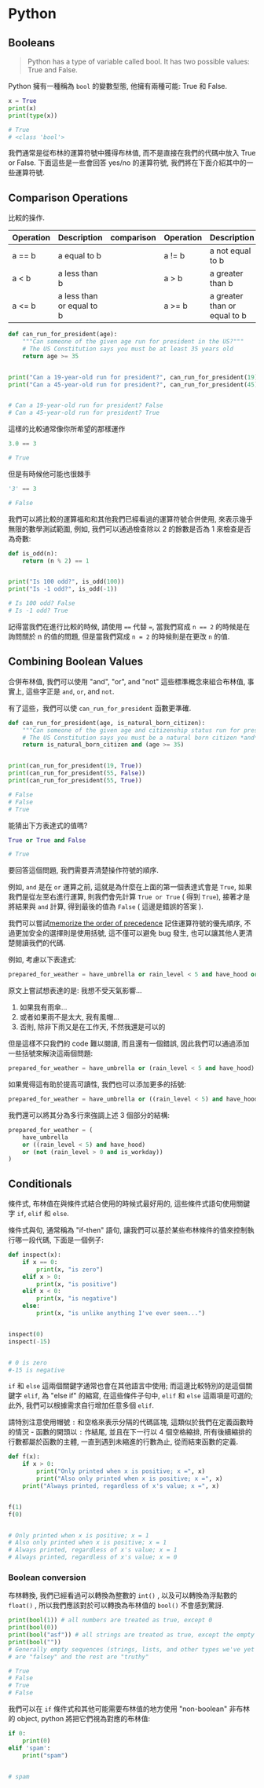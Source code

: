 # Python
## Booleans
>Python has a type of variable called bool. It has two possible values: True and False.

Python 擁有一種稱為 `bool` 的變數型態, 他擁有兩種可能: True 和 False.

```python
x = True
print(x)
print(type(x))

# True
# <class 'bool'>
```

我們通常是從布林的運算符號中獲得布林值, 而不是直接在我們的代碼中放入 True or False. 下面這些是一些會回答 yes/no 的運算符號, 我們將在下面介紹其中的一些運算符號.

## Comparison Operations
比較的操作.

| Operation | Description               | comparison | Operation | Description                  |
| --------- | ------------------------- | ---------- | --------- | ---------------------------- |
| a == b    | a equal to b              |            | a != b    | a not equal to b             |
| a < b     | a less than b             |            | a > b     | a greater than b             |
| a <= b    | a less than or equal to b |            | a >= b    | a greater than or equal to b |

```python
def can_run_for_president(age):
    """Can someone of the given age run for president in the US?"""
    # The US Constitution says you must be at least 35 years old
    return age >= 35


print("Can a 19-year-old run for president?", can_run_for_president(19))
print("Can a 45-year-old run for president?", can_run_for_president(45))


# Can a 19-year-old run for president? False
# Can a 45-year-old run for president? True
```

這樣的比較通常像你所希望的那樣運作


```python
3.0 == 3

# True
```

但是有時候他可能也很棘手


```python
'3' == 3

# False
```

我們可以將比較的運算福和和其他我們已經看過的運算符號合併使用, 來表示幾乎無限的數學測試範圍, 例如, 我們可以通過檢查除以 2 的餘數是否為 1 來檢查是否為奇數:


```python
def is_odd(n):
    return (n % 2) == 1


print("Is 100 odd?", is_odd(100))
print("Is -1 odd?", is_odd(-1))

# Is 100 odd? False
# Is -1 odd? True
```

記得當我們在進行比較的時候, 請使用 `==` 代替 `=`, 當我們寫成 `n == 2` 的時候是在詢問關於 n 的值的問題, 但是當我們寫成 `n = 2` 的時候則是在更改 `n` 的值.


## Combining Boolean Values

合併布林值, 我們可以使用 "and", "or", and "not" 這些標準概念來組合布林值, 事實上, 這些字正是  `and`, `or`, and `not`.

有了這些，我們可以使 `can_run_for_president` 函數更準確.


```python
def can_run_for_president(age, is_natural_born_citizen):
    """Can someone of the given age and citizenship status run for president in the US?"""
    # The US Constitution says you must be a natural born citizen *and* at least 35 years old
    return is_natural_born_citizen and (age >= 35)


print(can_run_for_president(19, True))
print(can_run_for_president(55, False))
print(can_run_for_president(55, True))

# False
# False
# True
```

能猜出下方表達式的值嗎?

```python
True or True and False

# True
```

要回答這個問題, 我們需要弄清楚操作符號的順序.

例如, `and` 是在 `or` 運算之前, 這就是為什麼在上面的第一個表達式會是 `True`, 如果我們是從左至右進行運算, 則我們會先計算 `True or True` ( 得到 `True`), 接著才是將結果與 `and` 計算, 得到最後的值為 `False` ( 這邊是錯誤的答案 ).

我們可以嘗試[memorize the order of precedence](https://docs.python.org/3/reference/expressions.html#operator-precedence) 記住運算符號的優先順序, 不過更加安全的選擇則是使用括號, 這不僅可以避免 bug 發生, 也可以讓其他人更清楚閱讀我們的代碼.

例如, 考慮以下表達式:

```python
prepared_for_weather = have_umbrella or rain_level < 5 and have_hood or not rain_level > 0 and is_workday
```

原文上嘗試想表達的是: 我想不受天氣影響...

1. 如果我有雨傘...
2. 或者如果雨不是太大, 我有風帽...
3. 否則, 除非下雨又是在工作天, 不然我還是可以的

但是這樣不只我們的 code 難以閱讀, 而且還有一個錯誤, 因此我們可以通過添加一些括號來解決這兩個問題:

```python
prepared_for_weather = have_umbrella or (rain_level < 5 and have_hood) or not (rain_level > 0 and is_workday)
```

如果覺得這有助於提高可讀性, 我們也可以添加更多的括號:


```python
prepared_for_weather = have_umbrella or ((rain_level < 5) and have_hood) or (not (rain_level > 0 and is_workday))
```

我們還可以將其分為多行來強調上述 3 個部分的結構:


```python
prepared_for_weather = (
    have_umbrella 
    or ((rain_level < 5) and have_hood) 
    or (not (rain_level > 0 and is_workday))
)
```

## Conditionals

條件式, 布林值在與條件式結合使用的時候式最好用的, 這些條件式語句使用關鍵字 `if`, `elif` 和 `else`.

條件式與句, 通常稱為 "if-then" 語句, 讓我們可以基於某些布林條件的值來控制執行哪一段代碼, 下面是一個例子:


```python
def inspect(x):
    if x == 0:
        print(x, "is zero")
    elif x > 0:
        print(x, "is positive")
    elif x < 0:
        print(x, "is negative")
    else:
        print(x, "is unlike anything I've ever seen...")


inspect(0)
inspect(-15)


# 0 is zero
#-15 is negative
```

`if` 和 `else` 這兩個關鍵字通常也會在其他語言中使用; 而這邊比較特別的是這個關鍵字 `elif`, 為 "else if" 的縮寫, 在這些條件子句中, `elif` 和 `else` 這兩項是可選的; 此外, 我們可以根據需求自行增加任意多個 `elif`.

請特別注意使用帽號 `:` 和空格來表示分隔的代碼區塊, 這類似於我們在定義函數時的情況 - 函數的開頭以 `:` 作結尾, 並且在下一行以 4 個空格縮排, 所有後續縮排的行數都屬於函數的主體, 一直到遇到未縮進的行數為止, 從而結束函數的定義.


```python
def f(x):
    if x > 0:
        print("Only printed when x is positive; x =", x)
        print("Also only printed when x is positive; x =", x)
    print("Always printed, regardless of x's value; x =", x)


f(1)
f(0)


# Only printed when x is positive; x = 1
# Also only printed when x is positive; x = 1
# Always printed, regardless of x's value; x = 1
# Always printed, regardless of x's value; x = 0
```

### Boolean conversion

布林轉換, 我們已經看過可以轉換為整數的 `int()` , 以及可以轉換為浮點數的 `float()` , 所以我們應該對於可以轉換為布林值的 `bool()` 不會感到驚訝.

```python
print(bool(1)) # all numbers are treated as true, except 0
print(bool(0))
print(bool("asf")) # all strings are treated as true, except the empty string ""
print(bool(""))
# Generally empty sequences (strings, lists, and other types we've yet to see like lists and tuples)
# are "falsey" and the rest are "truthy"

# True
# False
# True
# False
```

我們可以在 `if` 條件式和其他可能需要布林值的地方使用 "non-boolean" 非布林的 object, python 將把它們視為對應的布林值:


```python
if 0:
    print(0)
elif 'spam':
    print("spam")


# spam
```
